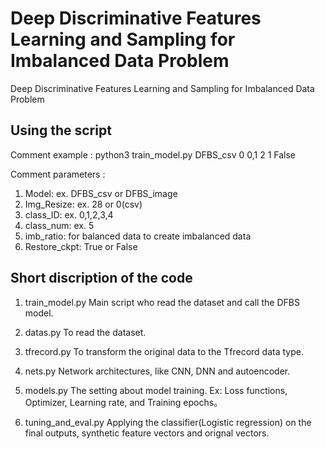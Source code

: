 # Deep Discriminative Features Learning and Sampling for Imbalanced Data Problem
Deep Discriminative Features Learning and Sampling for Imbalanced Data Problem

## Using the script
Comment example : python3 train_model.py DFBS_csv 0 0,1 2 1 False

Comment parameters : 

1. Model: ex. DFBS_csv or DFBS_image 
2. Img_Resize: ex. 28 or 0(csv)
3. class_ID: ex. 0,1,2,3,4
4. class_num: ex. 5
5. imb_ratio: for balanced data to create imbalanced data 
6. Restore_ckpt: True or False

## Short discription of the code 

1.	train_model.py 
Main script who read the dataset and call the DFBS model.

2.	datas.py 
To read the dataset.

3.	tfrecord.py 
To transform the original data to the Tfrecord data type.

4.	nets.py 
Network architectures, like CNN, DNN and autoencoder.

5.	models.py 
The setting about model training. Ex: Loss functions, Optimizer, Learning rate, and Training epochs。

6.	tuning_and_eval.py
Applying the classifier(Logistic regression) on the final outputs, synthetic feature vectors and orignal vectors.

